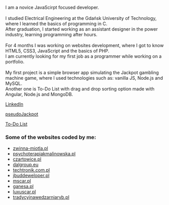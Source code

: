 I am a novice JavaScirpt focused developer. <br /> <br />
I studied Electrical Engineering at the Gdańsk University of Technology, where I learned the basics of programming in C. <br />
After graduation, I started working as an assistant designer in the power industry, learning programming after hours. <br /> <br />
For 4 months I was working on websites development, where I got to know HTML5, CSS3, JavaScript and the basics of PHP. <br />
I am currently looking for my first job as a programmer while working on a portfolio. <br /> <br />
My first project is a simple browser app simulating the Jackpot gambling machine game, where I used technologies such as: vanilla JS, Node.js and MySQL. <br />
Another one is To-Do List with drag and drop sorting option made with Angular, Node.js and MongoDB. <br />

[LinkedIn](https://www.linkedin.com/in/paweł-Małek)

[pseudoJackpot](http://drawit.click/)

[To-Do List](http://drawit.click:443/)

### Some of the websites coded by me: 
* [zwinna-miotla.pl](https://zwinna-miotla.pl/)
* [psychoterapiakmalinowska.pl](https://psychoterapiakmalinowska.pl/)
* [czartowice.pl](http://czartowice.pl/)
* [dalgroup.eu](http://dalgroup.eu/)
* [techtronik.com.pl](https://techtronik.com.pl/)
* [jbuddeweloper.pl](https://jbuddeweloper.pl/)
* [mscar.pl](https://mscar.pl/)
* [ganesa.pl](https://ganesa.pl/)
* [luxuscar.pl](https://luxuscar.pl/)
* [tradycyjnawedzarniaryb.pl](https://tradycyjnawedzarniaryb.pl/)

